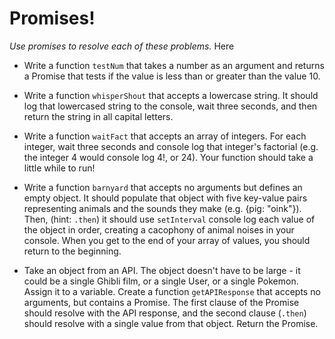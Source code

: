 # Promises!

_Use promises to resolve each of these problems._
Here
- Write a function `testNum` that takes a number as an argument and returns a Promise that tests if the value is less than or greater than the value 10.

- Write a function `whisperShout` that accepts a lowercase string. It should log that lowercased string to the console, wait three seconds, and then return the string in all capital letters.

- Write a function `waitFact` that accepts an array of integers. For each integer, wait three seconds and console log that integer's factorial (e.g. the integer 4 would console log 4!, or 24). Your function should take a little while to run!

- Write a function `barnyard` that accepts no arguments but defines an empty object. It should populate that object with five key-value pairs representing animals and the sounds they make (e.g. {pig: "oink"}). Then, (hint: `.then`) it should use `setInterval` console log each value of the object in order, creating a cacophony of animal noises in your console. When you get to the end of your array of values, you should return to the beginning.

- Take an object from an API. The object doesn't have to be large - it could be a single Ghibli film, or a single User, or a single Pokemon. Assign it to a variable. Create a function `getAPIResponse` that accepts no arguments, but contains a Promise. The first clause of the Promise should resolve with the API response, and the second clause (`.then`) should resolve with a single value from that object. Return the Promise.
